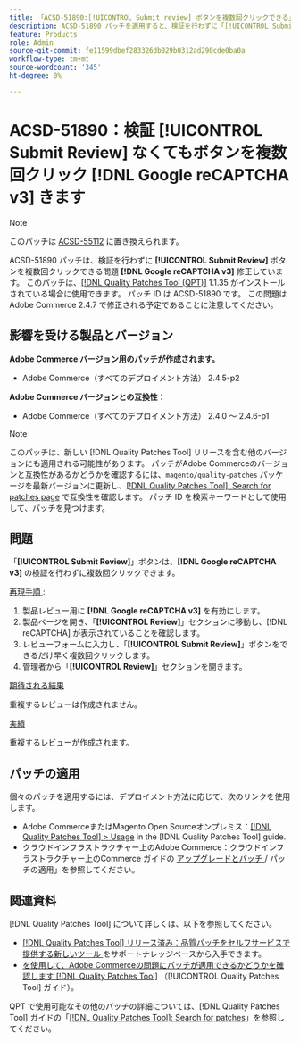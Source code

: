 ```yaml
---
title: 「ACSD-51890:[!UICONTROL Submit review] ボタンを複数回クリックできる」
description: ACSD-51890 パッチを適用すると、検証を行わずに「[!UICONTROL Submit Review]」ボタンを複数回クリックできるAdobe Commerceの問題  [!DNL Google reCAPTCHA v3]  修正できます。
feature: Products
role: Admin
source-git-commit: fe11599dbef283326db029b0312ad290cde0ba0a
workflow-type: tm+mt
source-wordcount: '345'
ht-degree: 0%

---
```


# ACSD-51890：検証 **[!UICONTROL Submit Review]** なくてもボタンを複数回クリック **[!DNL Google reCAPTCHA v3]** きます

>[!NOTE]
>
>このパッチは [ACSD-55112](/help/tools/quality-patches-tool/patches-available-in-qpt/v1-1-42/acsd-55112-submit-review-button-can-be-clicked-multiple-times.md) に置き換えられます。

ACSD-51890 パッチは、検証を行わずに **[!UICONTROL Submit Review]** ボタンを複数回クリックできる問題 **[!DNL Google reCAPTCHA v3]** 修正しています。 このパッチは、[[!DNL Quality Patches Tool (QPT)]](https://experienceleague.adobe.com/en/docs/commerce-knowledge-base/kb/announcements/commerce-announcements/magento-quality-patches-released-new-tool-to-self-serve-quality-patches) 1.1.35 がインストールされている場合に使用できます。 パッチ ID は ACSD-51890 です。 この問題はAdobe Commerce 2.4.7 で修正される予定であることに注意してください。

## 影響を受ける製品とバージョン

**Adobe Commerce バージョン用のパッチが作成されます。**

* Adobe Commerce（すべてのデプロイメント方法） 2.4.5-p2

**Adobe Commerce バージョンとの互換性：**

* Adobe Commerce（すべてのデプロイメント方法） 2.4.0 ～ 2.4.6-p1

>[!NOTE]
>
>このパッチは、新しい [!DNL Quality Patches Tool] リリースを含む他のバージョンにも適用される可能性があります。 パッチがAdobe Commerceのバージョンと互換性があるかどうかを確認するには、`magento/quality-patches` パッケージを最新バージョンに更新し、[[!DNL Quality Patches Tool]: Search for patches page](https://experienceleague.adobe.com/tools/commerce-quality-patches/index.html) で互換性を確認します。 パッチ ID を検索キーワードとして使用して、パッチを見つけます。

## 問題

「**[!UICONTROL Submit Review]**」ボタンは、**[!DNL Google reCAPTCHA v3]** の検証を行わずに複数回クリックできます。

<u> 再現手順 </u>:

1. 製品レビュー用に **[!DNL Google reCAPTCHA v3]** を有効にします。
1. 製品ページを開き、「**[!UICONTROL Review]**」セクションに移動し、[!DNL reCAPTCHA] が表示されていることを確認します。
1. レビューフォームに入力し、「**[!UICONTROL Submit Review]**」ボタンをできるだけ早く複数回クリックします。
1. 管理者から「**[!UICONTROL Review]**」セクションを開きます。

<u> 期待される結果 </u>

重複するレビューは作成されません。

<u> 実績 </u>

重複するレビューが作成されます。

## パッチの適用

個々のパッチを適用するには、デプロイメント方法に応じて、次のリンクを使用します。

* Adobe CommerceまたはMagento Open Sourceオンプレミス：[[!DNL Quality Patches Tool] > Usage](</help/tools/quality-patches-tool/usage.md>) in the [!DNL Quality Patches Tool] guide.
* クラウドインフラストラクチャー上のAdobe Commerce：クラウドインフラストラクチャー上のCommerce ガイドの [ アップグレードとパッチ ](https://experienceleague.adobe.com/docs/commerce-cloud-service/user-guide/develop/upgrade/apply-patches.html)/ パッチの適用」を参照してください。

## 関連資料

[!DNL Quality Patches Tool] について詳しくは、以下を参照してください。

* [[!DNL Quality Patches Tool]  リリース済み：品質パッチをセルフサービスで提供する新しいツール ](https://experienceleague.adobe.com/en/docs/commerce-knowledge-base/kb/announcements/commerce-announcements/magento-quality-patches-released-new-tool-to-self-serve-quality-patches) をサポートナレッジベースから入手できます。
* [ を使用して、Adobe Commerceの問題にパッチが適用できるかどうかを確認します  [!DNL Quality Patches Tool]](/help/tools/quality-patches-tool/patches-available-in-qpt/check-patch-for-magento-issue-with-magento-quality-patches.md) （[!UICONTROL Quality Patches Tool] ガイド）。


QPT で使用可能なその他のパッチの詳細については、[!DNL Quality Patches Tool] ガイドの「[[!DNL Quality Patches Tool]: Search for patches](<https://experienceleague.adobe.com/tools/commerce-quality-patches/index.html>)」を参照してください。
